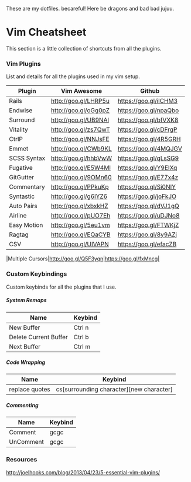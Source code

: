 These are my dotfiles. becareful! Here be dragons and bad bad jujuu. 

# Vim Cheatsheet
This section is a little collection of shortcuts from all the plugins.

### Vim Plugins
List and details for all the plugins used in my vim setup.

|Plugin|Vim Awesome|Github|
|---|---|---|
|Rails|http://goo.gl/LHRP5u|https://goo.gl/iICHM3|
|Endwise|http://goo.gl/oGg0pZ|https://goo.gl/npaQbo|
|Surround|http://goo.gl/UB9NAl|https://goo.gl/bfVXK8|
|Vitality|http://goo.gl/zs7QwT|https://goo.gl/cDFrgP|
|CtrlP|http://goo.gl/NNJsFE|https://goo.gl/4R5GRH|
|Emmet|http://goo.gl/CWb9KL|https://goo.gl/4MQJGV|
|SCSS Syntax|http://goo.gl/hhbVwW|https://goo.gl/qLsSG9|
|Fugative|http://goo.gl/E5W4Ml|https://goo.gl/Y9EIXq|
|GitGutter|http://goo.gl/9OMn60|https://goo.gl/E77x4z|
|Commentary|http://goo.gl/PPkuKp|https://goo.gl/Si0NIY|
|Syntastic|http://goo.gl/g6lYZ6|https://goo.gl/joFkJO|
|Auto Pairs|http://goo.gl/xbxkHZ|https://goo.gl/dVJ1gQ|
|Airline|http://goo.gl/pUO7Eh|https://goo.gl/uDJNo8|
|Easy Motion|http://goo.gl/5eu1vm|https://goo.gl/FTWKjZ|
|Ragtag|http://goo.gl/EQaCYB|https://goo.gl/8y9AZj|
|CSV|http://goo.gl/UIVAPN|https://goo.gl/efacZB|

|Multiple Cursors|http://goo.gl/Q5F3yqn|https://goo.gl/fxMncg|

### Custom Keybindings
Custom keybinds for all the plugins that I use.

##### System Remaps
|Name|Keybind|
|---|---|
|New Buffer|Ctrl n|
|Delete Current Buffer|Ctrl b|
|Next Buffer|Ctrl m|

##### Code Wrapping
|Name|Keybind|
|---|---|
|replace quotes|cs[surrounding character][new character]|

##### Commenting
|Name|Keybind|
|---|---|
|Comment|gcgc|
|UnComment|gcgc|

### Resources
http://joelhooks.com/blog/2013/04/23/5-essential-vim-plugins/
